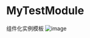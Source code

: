 # MyTestModule
组件化实例模板
![image](http://m.qpic.cn/psc?/V11lIhSK2h6MIS/wK0kFdeCHxQUuvx1sBu8JNF4xkwx*6tRiUVdWv7WssLKOGAEPhTDzEf*yXaSvEwOESHWos1LgEVToXNReSu2Jg!!/b&bo=XQKTAwAAAAADB.0!&rf=viewer_4&t=5 "image")
